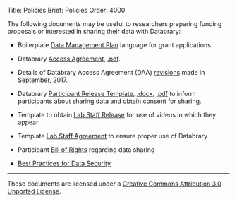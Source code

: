 Title: Policies
Brief: Policies
Order: 4000


The following documents may be useful to researchers preparing funding proposals or interested in sharing their data with Databrary:

- Boilerplate [Data Management Plan](|filename|policies/dmp-template.mdi) language for grant applications.

- Databrary [Access Agreement](|filename|policies/agreement.mdi), [.pdf](/policies/agreement.pdf).

- Details of Databrary Access Agreement (DAA) [revisions](|filename|policies/agreement-revision.mdi) made in September, 2017.

- Databrary [Participant Release Template](|filename|policies/release-template.mdi), [.docx](/policies/release-template.docx), [.pdf](/policies/release-template.pdf) to inform participants about sharing data and obtain consent for sharing.

- Template to obtain [Lab Staff Release](|filename|policies/staff-release.mdi) for use of videos in which they appear 

- Template [Lab Staff Agreement](|filename|policies/staff-agreement.mdi) to ensure proper use of Databrary

- Participant [Bill of Rights](|filename|policies/bill-of-rights.mdi) regarding data sharing

- [Best Practices for Data Security](|filename|policies/best-practices.mdi)



----

<p class="legal"><span xmlns:dct="http://purl.org/dc/terms/" property="dct:title">These documents</span> are licensed under a <a rel="license" href="http://creativecommons.org/licenses/by/3.0/deed.en_US">Creative Commons Attribution 3.0 Unported License</a>.</p>
